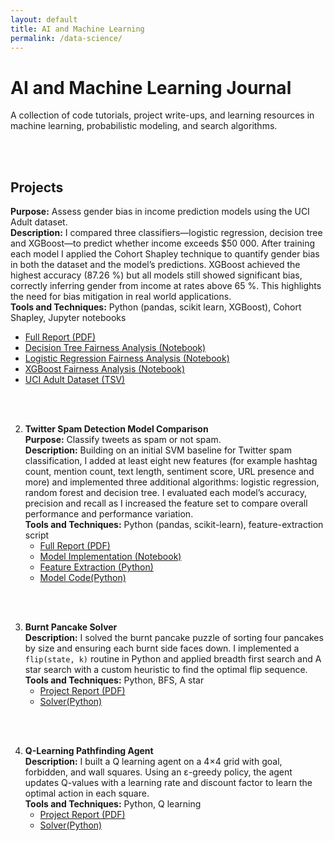 ```yaml
---
layout: default
title: AI and Machine Learning
permalink: /data-science/
---
```


#  AI and Machine Learning Journal

A collection of code tutorials, project write-ups, and learning resources in machine learning, probabilistic modeling, and search algorithms.
<!--
## Learning

Begin here for theory notes, tutorials and lecture materials:  
* [Data Science Learning Resources →](/data-science/learning/)
-->
<br><br>

## Projects


**Purpose:** Assess gender bias in income prediction models using the UCI Adult dataset.  
**Description:** I compared three classifiers—logistic regression, decision tree and XGBoost—to predict whether income exceeds \$50 000. After training each model I applied the Cohort Shapley technique to quantify gender bias in both the dataset and the model’s predictions. XGBoost achieved the highest accuracy (87.26 %) but all models still showed significant bias, correctly inferring gender from income at rates above 65 %. This highlights the need for bias mitigation in real world applications.  
**Tools and Techniques:** Python (pandas, scikit learn, XGBoost), Cohort Shapley, Jupyter notebooks  

* [Full Report (PDF)](works/group_5_materials/group_5_report.pdf)  
* [Decision Tree Fairness Analysis (Notebook)](works/group_5_materials/Adult_fairness_DecisionTree.ipynb)  
* [Logistic Regression Fairness Analysis (Notebook)](works/group_5_materials/Adult_fairness_LogisticRegression.ipynb)  
* [XGBoost Fairness Analysis (Notebook)](works/group_5_materials/Adult_fairness_XGboost.ipynb)  
* [UCI Adult Dataset (TSV)](works/group_5_materials/adult.tsv)


<br><br>

2. **Twitter Spam Detection Model Comparison**  
**Purpose:** Classify tweets as spam or not spam.  
**Description:** Building on an initial SVM baseline for Twitter spam classification, I added at least eight new features (for example hashtag count, mention count, text length, sentiment score, URL presence and more) and implemented three additional algorithms: logistic regression, random forest and decision tree. I evaluated each model’s accuracy, precision and recall as I increased the feature set to compare overall performance and performance variation.  
   **Tools and Techniques:** Python (pandas, scikit-learn), feature-extraction script  
   * [Full Report (PDF)](/data-science/works/x_classification/hw1report%20(1).pdf)
   * [Model Implementation (Notebook)](../data-science/works/x_classification/hw1.ipynb)
   * [Feature Extraction (Python)](../data-science/works/x_classification/get_feature.py)
   * [Model Code(Python)](../data-science/works/x_classification/x_class.py)

<br><br>

3. **Burnt Pancake Solver**  
   **Description:** I solved the burnt pancake puzzle of sorting four pancakes by size and ensuring each burnt side faces down. I implemented a `flip(state, k)` routine in Python and applied breadth first search and A star search with a custom heuristic to find the optimal flip sequence.  
   **Tools and Techniques:** Python, BFS, A star  
   * [Project Report (PDF)](../data-science/works/Burnt_Pancake/Burnt_Pancake.pdf)
   * [Solver(Python)](../data-science/works/Burnt_Pancake/burnt_pancake.py)
     
<br><br>

4. **Q-Learning Pathfinding Agent**  
   **Description:** I built a Q learning agent on a 4×4 grid with goal, forbidden, and wall squares. Using an ε-greedy policy, the agent updates Q-values with a learning rate and discount factor to learn the optimal action in each square.  
   **Tools and Techniques:** Python, Q learning  
   * [Project Report (PDF)](../data-science/Q-learn/Qlearn.pdf)
   * [Solver(Python)](../data-science/Q-learn/qlearn.py)
     

